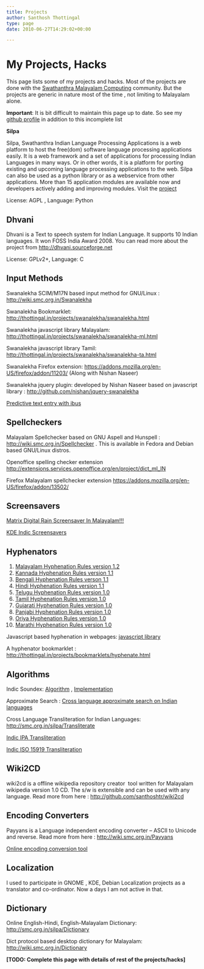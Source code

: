 ```yaml
---
title: Projects
author: Santhosh Thottingal
type: page
date: 2010-06-27T14:29:02+00:00

---
```

# My Projects, Hacks

This page lists some of my projects and hacks. Most of the projects are done with the [Swathanthra Malayalam Computing][1] community. But the projects are generic in nature most of the time , not limiting to Malayalam alone.

**Important**: It is bit difficult to maintain this page up to date. So see my [github profile][2] in addition to this incomplete list

**Silpa**

Silpa, Swathanthra Indian Language Processing Applications is a web platform to host the free(dom) software language processing applications easily. It is a web framework and a set of applications for processing Indian Languages in many ways. Or in other words, it is a platform for porting existing and upcoming language processing applications to the web. Silpa can also be used as a python library or as a webservice from other applications. More than 15 application modules are available now and developers actively adding and improving modules. Visit the <a title="SILPA Project" href="http://smc.org.in/silpa" target="_blank">project</a>

License: AGPL , Language: Python

## Dhvani

Dhvani is a Text to speech system for Indian Language. It supports 10 Indian languages. It won FOSS India Award 2008. You can read more about the project from <a href="http://dhvani.sourceforge.net" target="_blank">http://dhvani.sourceforge.net</a>

License: GPLv2+, Language: C

## Input Methods

Swanalekha SCIM/M17N based input method for GNU/Linux : <a href="http://wiki.smc.org.in/Swanalekha" target="_blank">http://wiki.smc.org.in/Swanalekha</a>

Swanalekha Bookmarklet: http://thottingal.in/projects/swanalekha/swanalekha.html

Swanalekha javascript library Malayalam: <a href="http://thottingal.in/projects/swanalekha/swanalekha-ml.html" target="_blank">http://thottingal.in/projects/swanalekha/swanalekha-ml.html</a>

Swanalekha javascript library Tamil: <a href="http://thottingal.in/projects/swanalekha/swanalekha-ta.html" target="_blank">http://thottingal.in/projects/swanalekha/swanalekha-ta.html</a>

Swanalekha Firefox extension: <a href="https://addons.mozilla.org/en-US/firefox/addon/11203/" target="_blank">https://addons.mozilla.org/en-US/firefox/addon/11203/</a> (Along with Nishan Naseer)

Swanalekha jquery plugin: developed by Nishan Naseer based on javascript library : <a href="http://github.com/nishan/jquery-swanalekha" target="_blank">http://github.com/nishan/jquery-swanalekha</a>

<a title="Permanent link to Predictive text entry with ibus" href="../2010/03/12/predictive-text-entry-with-ibus/" rel="bookmark" rev="post-245">Predictive text entry with ibus</a>

## Spellcheckers

Malayalam Spellchecker based on GNU Aspell and Hunspell : <a href="http://wiki.smc.org.in/Spellchecker" target="_blank">http://wiki.smc.org.in/Spellchecker</a> . This is available in Fedora and Debian based GNU/Linux distros.

Openoffice spelling checker extension <a href="http://extensions.services.openoffice.org/en/project/dict_ml_IN" target="_blank">http://extensions.services.openoffice.org/en/project/dict_ml_IN</a>

Firefox Malayalam spellchecker extension <a href="https://addons.mozilla.org/en-US/firefox/addon/13502/" target="_blank">https://addons.mozilla.org/en-US/firefox/addon/13502/</a>

## Screensavers

<a title="Permanent link to Matrix Digital Rain Screensaver In Malayalam!!!" href="../2007/07/23/matrix-digital-rain-screensaver-in-malayalam/" rel="bookmark" rev="post-19">Matrix Digital Rain Screensaver In Malayalam!!!</a>

<a title="Permanent link to KDE Indic Screensavers" href="../2008/12/21/kde-indic-screensavers/" rel="bookmark">KDE Indic Screensavers</a>

## Hyphenators

  1. <a title="http://extensions.services.openoffice.org/project/hyph_ml_IN" href="http://extensions.services.openoffice.org/project/hyph_ml_IN" rel="nofollow">Malayalam Hyphenation Rules version 1.2</a>
  2. <a title="http://extensions.services.openoffice.org/project/hyph_kn_IN" href="http://extensions.services.openoffice.org/project/hyph_kn_IN" rel="nofollow">Kannada Hyphenation Rules version 1.1</a>
  3. <a title="http://extensions.services.openoffice.org/project/hyph_bn_IN" href="http://extensions.services.openoffice.org/project/hyph_bn_IN" rel="nofollow">Bengali Hyphenation Rules verson 1.1</a>
  4. <a title="http://extensions.services.openoffice.org/project/hyph_hi_IN" href="http://extensions.services.openoffice.org/project/hyph_hi_IN" rel="nofollow">Hindi Hyphenation Rules version 1.1</a>
  5. <a title="http://extensions.services.openoffice.org/project/hyph_te_IN" href="http://extensions.services.openoffice.org/project/hyph_te_IN" rel="nofollow">Telugu Hyphenation Rules version 1.0</a>
  6. <a title="http://extensions.services.openoffice.org/project/hyph_ta_IN" href="http://extensions.services.openoffice.org/project/hyph_ta_IN" rel="nofollow">Tamil Hyphenation Rules version 1.0</a>
  7. <a title="http://extensions.services.openoffice.org/project/hyph_gu_IN" href="http://extensions.services.openoffice.org/project/hyph_gu_IN" rel="nofollow">Gujarati Hyphenation Rules version 1.0</a>
  8. <a title="http://extensions.services.openoffice.org/project/hyph_pa_IN" href="http://extensions.services.openoffice.org/project/hyph_pa_IN" rel="nofollow">Panjabi Hyphenation Rules version 1.0</a>
  9. <a title="http://extensions.services.openoffice.org/project/hyph_or_IN" href="http://extensions.services.openoffice.org/project/hyph_or_IN" rel="nofollow">Oriya Hyphenation Rules version 1.0</a>
 10. <a title="http://extensions.services.openoffice.org/project/hyph_mr_IN" href="http://extensions.services.openoffice.org/project/hyph_mr_IN" rel="nofollow">Marathi Hyphenation Rules version 1.0</a>

Javascript based hyphenation in webpages: <a href="http://thottingal.in/blog/2008/12/16/hyphenation-of-indian-languages-in-webpages/" target="_blank">javascript library </a>

A hyphenator bookmarklet : <a href="http://thottingal.in/projects/bookmarklets/hyphenate.html" target="_blank">http://thottingal.in/projects/bookmarklets/hyphenate.html</a>

## Algorithms

Indic Soundex: <a href="http://thottingal.in/blog/2009/07/26/indicsoundex/" target="_blank">Algorithm</a> , <a href="http://smc.org.in/silpa/Soundex" target="_blank">Implementation</a>

Approximate Search : <a href="http://smc.org.in/silpa/ApproxSearch" target="_blank">Cross language approximate search on Indian languages </a>

Cross Language Transliteration for Indian Languages: <a href="http://smc.org.in/silpa/Transliterate" target="_blank">http://smc.org.in/silpa/Transliterate</a>

<a href="http://smc.org.in/silpa/Transliterate" target="_blank">Indic IPA Transliteration</a>

<a href="http://smc.org.in/silpa/Transliterate" target="_blank">Indic ISO 15919 Transliteration</a>

## Wiki2CD

wiki2cd is a offline wikipedia repository creator  tool written for Malayalam wikipedia version 1.0 CD. The s/w is extensible and can be used with any language. Read more from here : <a href="http://github.com/santhoshtr/wiki2cd" target="_blank">http://github.com/santhoshtr/wiki2cd</a>

## Encoding Converters

Payyans is a Language independent encoding converter &#8211; ASCII to Unicode and reverse. Read more from here : <a href="http://wiki.smc.org.in/Payyans" target="_blank">http://wiki.smc.org.in/Payyans</a>

<a href="http://smc.org.in/silpa/ASCII2Unicode" target="_blank">Online encoding conversion tool</a>

## Localization

I used to participate in GNOME , KDE, Debian Localization projects as a translator and co-ordinator. Now a days I am not active in that.

## Dictionary

Online English-Hindi, English-Malayalam Dictionary: <a href="http://smc.org.in/silpa/Dictionary" target="_blank">http://smc.org.in/silpa/Dictionary</a>

Dict protocol based desktop dictionary for Malayalam: <a href="http://smc.org.in/silpa/Dictionary" target="_blank">http://wiki.smc.org.in/Dictionary</a>

**[TODO: Complete this page with details of rest of the projects/hacks]**

 [1]: http://smc.org.in
 [2]: https://github.com/santhoshtr